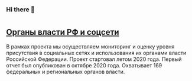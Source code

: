 ### Hi there 👋

# 

<h2><a href="https://github.com/shydata/govnets">Органы власти РФ и соцсети</a></h2>
<p>В рамках проекта мы осуществляем мониторинг и оценку уровня присутствия в социальных сетях и использования их органами власти Российской Федерации. Проект стартовал летом 2020 года. Первый отчет был опубликован в октябре 2020 года. Охватывает 169 федеральных и региональных органов власти.</p>
  
<!--
**shydata/shydata** is a ✨ _special_ ✨ repository because its `README.md` (this file) appears on your GitHub profile.

Here are some ideas to get you started:

- 🔭 I’m currently working on ...
- 🌱 I’m currently learning ...
- 👯 I’m looking to collaborate on ...
- 🤔 I’m looking for help with ...
- 💬 Ask me about ...
- 📫 How to reach me: ...
- 😄 Pronouns: ...
- ⚡ Fun fact: ...
-->
